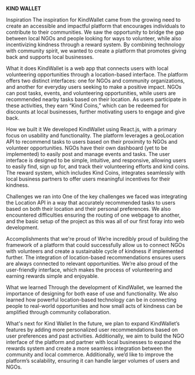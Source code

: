 **KIND WALLET**

Inspiration
The inspiration for KindWallet came from the growing need to create an accessible and impactful platform that encourages individuals to contribute to their communities. We saw the opportunity to bridge the gap between local NGOs and people looking for ways to volunteer, while also incentivizing kindness through a reward system. By combining technology with community spirit, we wanted to create a platform that promotes giving back and supports local businesses.

What it does
KindWallet is a web app that connects users with local volunteering opportunities through a location-based interface. The platform offers two distinct interfaces: one for NGOs and community organizations, and another for everyday users seeking to make a positive impact. NGOs can post tasks, events, and volunteering opportunities, while users are recommended nearby tasks based on their location. As users participate in these activities, they earn “Kind Coins,” which can be redeemed for discounts at local businesses, further motivating users to engage and give back.

How we built it
We developed KindWallet using React.js, with a primary focus on usability and functionality. The platform leverages a geoLocation API to recommend tasks to users based on their proximity to NGOs and volunteer opportunities. NGOs have their own dashboard (yet to be implemented) to easily post and manage events and tasks. The user interface is designed to be simple, intuitive, and responsive, allowing users to easily find, sign up for, and track their volunteering efforts and kind coins. The reward system, which includes Kind Coins, integrates seamlessly with local business partners to offer users meaningful incentives for their kindness.

Challenges we ran into
One of the key challenges we faced was integrating the Location API in a way that accurately recommended tasks to users based on both their location and their personal preferences. We also encountered difficulties ensuring the routing of one webpage to another, and the basic setup of the project as this was all of our first foray into web development.

Accomplishments that we're proud of
We’re incredibly proud of building the framework of a platform that could successfully allow us to connect NGOs with volunteers and create a sustainable cycle of kindness if implemented further. The integration of location-based recommendations ensures users are always connected to relevant opportunities. We’re also proud of the user-friendly interface, which makes the process of volunteering and earning rewards simple and enjoyable.

What we learned
Through the development of KindWallet, we learned the importance of designing for both ease of use and functionality. We also learned how powerful location-based technology can be in connecting people to real-world opportunities and how small acts of kindness can be amplified through community collaboration.

What's next for Kind Wallet
In the future, we plan to expand KindWallet’s features by adding more personalized user recommendations based on user preferences and past activities. Additionally, we aim to build the NGO interface of the platform and partner with local businesses to expand the rewards system and create a more seamless integration between the community and local commerce. Additionally, we’d like to improve the platform’s scalability, ensuring it can handle larger volumes of users and NGOs.
